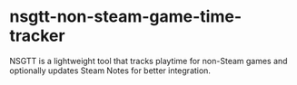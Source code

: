 # nsgtt-non-steam-game-time-tracker
NSGTT is a lightweight tool that tracks playtime for non-Steam games and optionally updates Steam Notes for better integration.
